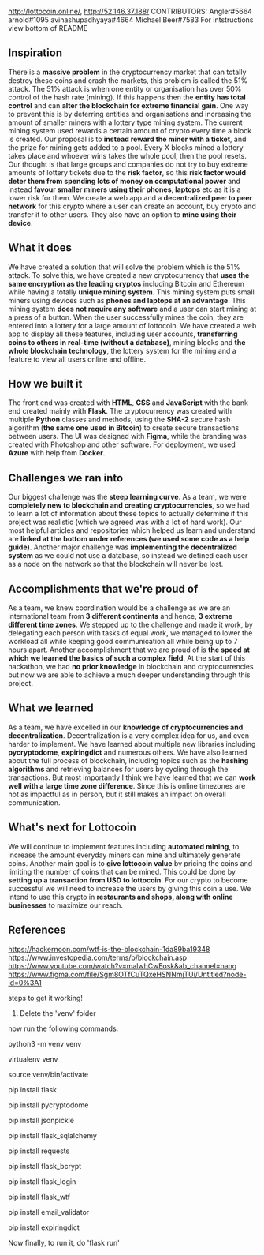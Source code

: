 http://lottocoin.online/, http://52.146.37.188/
CONTRIBUTORS: Angler#5664 arnold#1095 avinashupadhyaya#4664 Michael Beer#7583
For intstructions view bottom of README

## Inspiration
There is a **massive problem** in the cryptocurrency market that can totally destroy these coins and crash the markets, this problem is called the 51% attack. The 51% attack is when one entity or organisation has over 50% control of the hash rate (mining). If this happens then the **entity has total control** and can **alter the blockchain for extreme financial gain**. One way to prevent this is by deterring entities and organisations and increasing the amount of smaller miners with a lottery type mining system. The current mining system used rewards a certain amount of crypto every time a block is created. Our proposal is to **instead reward the miner with a ticket**, and the prize for mining gets added to a pool. Every X blocks mined a lottery takes place and whoever wins takes the whole pool, then the pool resets. Our thought is that large groups and companies do not try to buy extreme amounts of lottery tickets due to the **risk factor**, so this **risk factor would deter them from spending lots of money on computational power** and instead **favour smaller miners using their phones, laptops** etc as it is a lower risk for them. We create a web app and a **decentralized peer to peer network** for this crypto where a user can create an account, buy crypto and transfer it to other users. They also have an option to **mine using their device**.

## What it does
We have created a solution that will solve the problem which is the 51% attack. To solve this, we have created a new cryptocurrency that **uses the same encryption as the leading cryptos** including Bitcoin and Ethereum while having a totally **unique mining system**. This mining system puts small miners using devices such as **phones and laptops at an advantage**. This mining system **does not require any software** and a user can start mining at a press of a button. When the user successfully mines the coin, they are entered into a lottery for a large amount of lottocoin. We have created a web app to display all these features, including user accounts, **transferring coins to others in real-time (without a database)**, mining blocks and **the whole blockchain technology**, the lottery system for the mining and a feature to view all users online and offline.

## How we built it
The front end was created with **HTML**, **CSS** and **JavaScript** with the bank end created mainly with **Flask**. The cryptocurrency was created with multiple **Python** classes and methods, using the **SHA-2** secure hash algorithm (**the same one used in Bitcoin**) to create secure transactions between users. The UI was designed with **Figma**, while the branding was created with Photoshop and other software. For deployment, we used **Azure** with help from **Docker**.

## Challenges we ran into
Our biggest challenge was the **steep learning curve**. As a team, we were **completely new to blockchain and creating cryptocurrencies**, so we had to learn a lot of information about these topics to actually determine if this project was realistic (which we agreed was with a lot of hard work). Our most helpful articles and repositories which helped us learn and understand are **linked at the bottom under references (we used some code as a help guide)**. Another major challenge was **implementing the decentralized system** as we could not use a database, so instead we defined each user as a node on the network so that the blockchain will never be lost.

## Accomplishments that we're proud of
As a team, we knew coordination would be a challenge as we are an international team from **3 different continents** and hence, **3 extreme different time zones**. We stepped up to the challenge and made it work, by delegating each person with tasks of equal work, we managed to lower the workload all while keeping good communication all while being up to 7 hours apart. Another accomplishment that we are proud of is **the speed at which we learned the basics of such a complex field**. At the start of this hackathon, we had **no prior knowledge** in blockchain and cryptocurrencies but now we are able to achieve a much deeper understanding through this project.

## What we learned
As a team, we have excelled in our **knowledge of cryptocurrencies and decentralization**. Decentralization is a very complex idea for us, and even harder to implement. We have learned about multiple new libraries including **pycryptodome**, **expiringdict** and numerous others. We have also learned about the full process of blockchain, including topics such as the **hashing algorithms** and retrieving balances for users by cycling through the transactions. But most importantly I think we have learned that we can **work well with a large time zone difference**. Since this is online timezones are not as impactful as in person, but it still makes an impact on overall communication.

## What's next for Lottocoin
We will continue to implement features including **automated mining**, to increase the amount everyday miners can mine and ultimately generate coins. Another main goal is to **give lottocoin value** by pricing the coins and limiting the number of coins that can be mined. This could be done by **setting up a transaction from USD to lottocoin**. For our crypto to become successful we will need to increase the users by giving this coin a use. We intend to use this crypto in **restaurants and shops, along with online businesses** to maximize our reach.

## References
https://hackernoon.com/wtf-is-the-blockchain-1da89ba19348
https://www.investopedia.com/terms/b/blockchain.asp
https://www.youtube.com/watch?v=malwhCwEosk&ab_channel=nang
https://www.figma.com/file/Sgm8OTfCuTQxeHSNNmjTUi/Untitled?node-id=0%3A1

steps to get it working!

1. Delete the 'venv' folder

now run the following commands:

python3 -m venv venv

virtualenv venv

source venv/bin/activate

pip install flask

pip install pycryptodome

pip install jsonpickle

pip install flask_sqlalchemy

pip install requests

pip install flask_bcrypt

pip install flask_login

pip install flask_wtf

pip install email_validator

pip install expiringdict

Now finally, to run it, do 'flask run'
